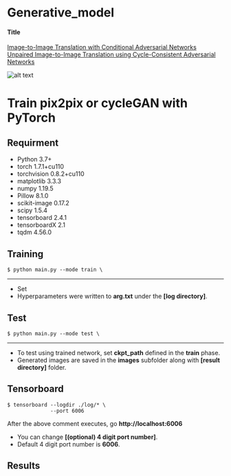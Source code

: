 # Generative_model

#### Title
[Image-to-Image Translation with Conditional Adversarial Networks](https://arxiv.org/abs/1611.07004)\
[Unpaired Image-to-Image Translation using Cycle-Consistent Adversarial Networks](https://arxiv.org/abs/1703.10593)

![alt text](./img/paper1.png "Novelty of pix2pix")


# Train pix2pix or cycleGAN with PyTorch

## Requirment
- Python                 3.7+
- torch                  1.7.1+cu110
- torchvision            0.8.2+cu110
- matplotlib             3.3.3
- numpy                  1.19.5
- Pillow                 8.1.0
- scikit-image           0.17.2
- scipy                  1.5.4
- tensorboard            2.4.1
- tensorboardX           2.1
- tqdm                   4.56.0

## Training

    $ python main.py --mode train \

---

* Set 
* Hyperparameters were written to **arg.txt** under the **[log directory]**.



## Test
    $ python main.py --mode test \

---

* To test using trained network, set **ckpt_path** defined in the **train** phase.
* Generated images are saved in the **images** subfolder along with **[result directory]** folder.


## Tensorboard

    $ tensorboard --logdir ./log/* \
                  --port 6006
                  
After the above comment executes, go **http://localhost:6006**

* You can change **[(optional) 4 digit port number]**.
* Default 4 digit port number is **6006**.

## Results
  
